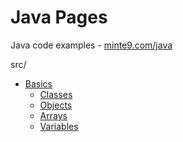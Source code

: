 # Java Pages
Java code examples - [minte9.com/java](https://www.minte9.com/java)

src/ 
- [Basics](https://github.com/minte9/java-pages/tree/main/src/main/java/com/minte9/basics)
  * [Classes](https://github.com/minte9/java-pages/tree/main/src/main/java/com/minte9/basics/classes)
  * [Objects](https://github.com/minte9/java-pages/tree/main/src/main/java/com/minte9/basics/objects)
  * [Arrays](https://github.com/minte9/java-pages/tree/main/src/main/java/com/minte9/basics/arrays)
  * [Variables](https://github.com/minte9/java-pages/tree/main/src/main/java/com/minte9/basics/variables)
